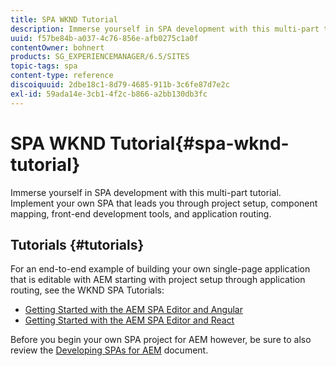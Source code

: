 ```yaml
---
title: SPA WKND Tutorial
description: Immerse yourself in SPA development with this multi-part tutorial. Implement your own SPA that leads you through project setup, component mapping, front-end development tools, and application routing.
uuid: f57be84b-a037-4c76-856e-afb0275c1a0f
contentOwner: bohnert
products: SG_EXPERIENCEMANAGER/6.5/SITES
topic-tags: spa
content-type: reference
discoiquuid: 2dbe18c1-8d79-4685-911b-3c6fe87d7e2c
exl-id: 59ada14e-3cb1-4f2c-b866-a2bb130db3fc
---
```

# SPA WKND Tutorial{#spa-wknd-tutorial}

Immerse yourself in SPA development with this multi-part tutorial. Implement your own SPA that leads you through project setup, component mapping, front-end development tools, and application routing.

## Tutorials {#tutorials}

For an end-to-end example of building your own single-page application that is editable with AEM starting with project setup through application routing, see the WKND SPA Tutorials:

* [Getting Started with the AEM SPA Editor and Angular](https://experienceleague.adobe.com/docs/experience-manager-learn/getting-started-with-aem-headless/spa-editor/angular/overview.html?lang=en)
* [Getting Started with the AEM SPA Editor and React](https://experienceleague.adobe.com/docs/experience-manager-learn/getting-started-with-aem-headless/spa-editor/react/overview.html)

Before you begin your own SPA project for AEM however, be sure to also review the [Developing SPAs for AEM](/help/sites-developing/spa-architecture.md) document.
